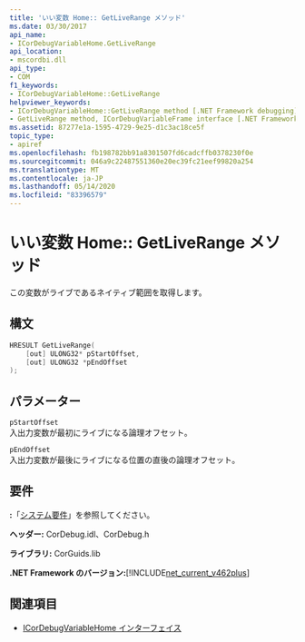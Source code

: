 ```yaml
---
title: 'いい変数 Home:: GetLiveRange メソッド'
ms.date: 03/30/2017
api_name:
- ICorDebugVariableHome.GetLiveRange
api_location:
- mscordbi.dll
api_type:
- COM
f1_keywords:
- ICorDebugVariableHome::GetLiveRange
helpviewer_keywords:
- ICorDebugVariableHome::GetLiveRange method [.NET Framework debugging]
- GetLiveRange method, ICorDebugVariableFrame interface [.NET Framework debugging]
ms.assetid: 87277e1a-1595-4729-9e25-d1c3ac18ce5f
topic_type:
- apiref
ms.openlocfilehash: fb198782bb91a8301507fd6cadcffb0378230f0e
ms.sourcegitcommit: 046a9c22487551360e20ec39fc21eef99820a254
ms.translationtype: MT
ms.contentlocale: ja-JP
ms.lasthandoff: 05/14/2020
ms.locfileid: "83396579"
---
```

# <a name="icordebugvariablehomegetliverange-method"></a>いい変数 Home:: GetLiveRange メソッド
この変数がライブであるネイティブ範囲を取得します。  
  
## <a name="syntax"></a>構文  
  
```cpp  
HRESULT GetLiveRange(  
    [out] ULONG32* pStartOffset,  
    [out] ULONG32 *pEndOffset  
);  
```  
  
## <a name="parameters"></a>パラメーター  
 `pStartOffset`  
 入出力変数が最初にライブになる論理オフセット。  
  
 `pEndOffset`  
 入出力変数が最後にライブになる位置の直後の論理オフセット。  
  
## <a name="requirements"></a>要件  
 **:**「[システム要件](../../get-started/system-requirements.md)」を参照してください。  
  
 **ヘッダー:** CorDebug.idl、CorDebug.h  
  
 **ライブラリ:** CorGuids.lib  
  
 **.NET Framework のバージョン:**[!INCLUDE[net_current_v462plus](../../../../includes/net-current-v462plus-md.md)]  
  
## <a name="see-also"></a>関連項目

- [ICorDebugVariableHome インターフェイス](icordebugvariablehome-interface.md)
